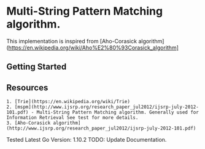 # Multi-String Pattern Matching algorithm.
This implementation is inspired from [Aho-Corasick algorithm](https://en.wikipedia.org/wiki/Aho%E2%80%93Corasick_algorithm]

## Getting Started

## Resources
```
1. [Trie](https://en.wikipedia.org/wiki/Trie)
2. [mspm](http://www.ijsrp.org/research_paper_jul2012/ijsrp-july-2012-101.pdf) - Multi-String Pattern Matching algorithm. Generally used for Information Retrieval See test for more details.
3. [Aho-Corasick algorithm](http://www.ijsrp.org/research_paper_jul2012/ijsrp-july-2012-101.pdf)
```

Tested Latest Go Version: 1.10.2
TODO: Update Documentation.
